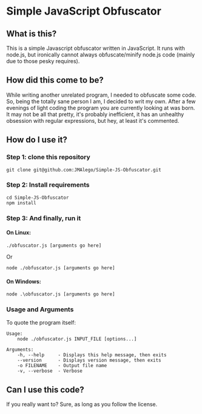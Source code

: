 # Simple JavaScript Obfuscator

## What is this?

This is a simple Javascript obfuscator written in JavaScript. It runs with node.js, but ironically cannot always obfuscate/minify node.js code (mainly due to those pesky requires).

## How did this come to be?

While writing another unrelated program, I needed to obfuscate some code. So, being the totally sane person I am, I decided to writ my own. After a few evenings of light coding the program you are currently looking at was born. It may not be all that pretty, it's probably inefficient, it has an unhealthy obsession with regular expressions, but hey, at least it's commented.

## How do I use it?

### **Step 1**: clone this repository

```shell
git clone git@github.com:JMAlego/Simple-JS-Obfuscator.git
```

### **Step 2**: Install requirements

```shell
cd Simple-JS-Obfuscator
npm install
```

### **Step 3**: And finally, run it

#### On Linux:

```shell
./obfuscator.js [arguments go here]
```

Or

```shell
node ./obfuscator.js [arguments go here]
```

#### On Windows:

```shell
node .\obfuscator.js [arguments go here]
```

### Usage and Arguments

To quote the program itself:

```
Usage:
    node ./obfuscator.js INPUT_FILE [options...]

Arguments:
    -h, --help     - Displays this help message, then exits
    --version      - Displays version message, then exits
    -o FILENAME    - Output file name
    -v, --verbose  - Verbose
```

## Can I use this code?

If you really want to? Sure, as long as you follow the license.

